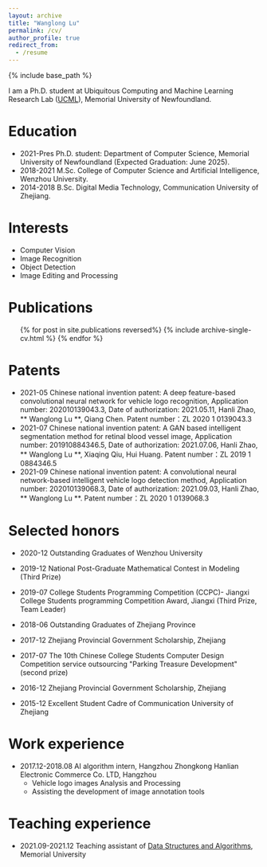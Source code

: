 ```yaml
---
layout: archive
title: "Wanglong Lu"
permalink: /cv/
author_profile: true
redirect_from:
  - /resume
---
```


{% include base_path %}

I am a Ph.D. student at Ubiquitous Computing and Machine Learning Research Lab ([UCML](https://sites.google.com/view/ucmi/home)), Memorial University of Newfoundland.

Education
======

* 2021-Pres Ph.D. student: Department of Computer Science, Memorial University of Newfoundland (Expected Graduation: June 2025).
* 2018-2021 M.Sc. College of Computer Science and Artificial Intelligence, Wenzhou University.
* 2014-2018 B.Sc. Digital Media Technology, Communication University of Zhejiang.

Interests
======

* Computer Vision
* Image Recognition
* Object Detection
* Image Editing and Processing

Publications
======

<ul>{% for post in site.publications reversed%}
    {% include archive-single-cv.html %}
  {% endfor %}</ul>

Patents
======

* 2021-05 Chinese national invention patent: A deep feature-based convolutional neural network for vehicle logo recognition, Application number: 202010139043.3, Date of authorization: 2021.05.11, Hanli Zhao, ** Wanglong Lu **, Qiang Chen. Patent number：ZL 2020 1 0139043.3 
* 2021-07 Chinese national invention patent: A GAN based intelligent segmentation method for retinal blood vessel image, Application number: 201910884346.5, Date of authorization: 2021.07.06, Hanli Zhao, ** Wanglong Lu **, Xiaqing Qiu, Hui Huang. Patent number：ZL 2019 1 0884346.5
* 2021-09 Chinese national invention patent: A convolutional neural network-based intelligent vehicle logo detection method, Application number: 202010139068.3, Date of authorization: 2021.09.03, Hanli Zhao, ** Wanglong Lu **. Patent number：ZL 2020 1 0139068.3

Selected honors
======

* 2020-12 Outstanding Graduates of Wenzhou University

* 2019-12 National Post-Graduate Mathematical Contest in Modeling (Third Prize)

* 2019-07 College Students Programming Competition (CCPC)- Jiangxi College Students programming Competition Award, Jiangxi (Third Prize, Team Leader)

* 2018-06 Outstanding Graduates of Zhejiang Province
  
  <!-- * 2018-06 Outstanding Graduates of Communication University of Zhejiang, China  -->

* 2017-12 Zhejiang Provincial Government Scholarship, Zhejiang

* 2017-07 The 10th Chinese College Students Computer Design Competition service outsourcing "Parking Treasure Development" (second prize)

* 2016-12 Zhejiang Provincial Government Scholarship, Zhejiang

* 2015-12 Excellent Student Cadre of Communication University of Zhejiang

Work experience
======

* 2017.12-2018.08 AI algorithm intern, Hangzhou Zhongkong Hanlian Electronic Commerce Co. LTD, Hangzhou
  * Vehicle logo images Analysis and Processing
  * Assisting the development of image annotation tools

<!--* Fall 2015: Research Assistant
  * Github University
  * Duties included: Merging pull requests
  * Supervisor: Professor Hub -->

Teaching experience
======

* 2021.09-2021.12 Teaching assistant of [Data Structures and Algorithms](https://www.mun.ca/computerscience/undergraduates/courses/comp-2002-data-structures-and-algorithms/), Memorial University

<!-- Talks
======
  <ul>{% for post in site.talks %}
    {% include archive-single-talk-cv.html %}
  {% endfor %}</ul>



Service and leadership
======
* Currently signed in to 43 different slack teams -->
